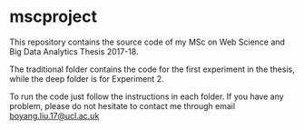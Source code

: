 # mscproject
This repository contains the source code of my MSc on Web Science and Big Data Analytics Thesis 2017-18.

The traditional folder contains the code for the first experiment in the thesis, while the deep folder is for Experiment 2.

To run the code just follow the instructions in each folder. If you have any problem, please do not hesitate to contact me through email boyang.liu.17@ucl.ac.uk
